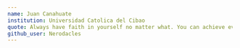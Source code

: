 ```yaml
---
name: Juan Canahuate
institution: Universidad Catolica del Cibao
quote: Always have faith in yourself no matter what. You can achieve everything you set your mind to.
github_user: Nerodacles
---
```

